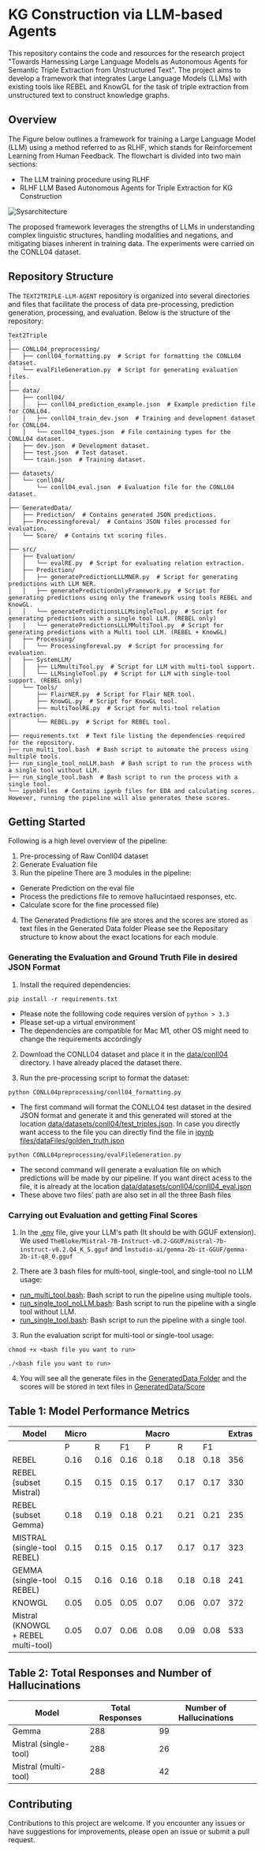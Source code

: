 
# KG Construction via LLM-based Agents

This repository contains the code and resources for the research project "Towards Harnessing Large Language Models as Autonomous Agents for Semantic Triple Extraction from Unstructured Text". The project aims to develop a framework that integrates Large Language Models (LLMs) with existing tools like REBEL and KnowGL for the task of triple extraction from unstructured text to construct knowledge graphs.

## Overview
The Figure below  outlines a framework for training a Large Language Model (LLM) using a method referred to as RLHF, which stands for Reinforcement Learning from Human Feedback. The flowchart is divided into two main sections: 
- The LLM training procedure using RLHF 
- RLHF LLM Based Autonomous Agents for Triple Extraction for KG Construction

![Sysarchitecture](imgs/sysArchiwhite.png)

The proposed framework leverages the strengths of LLMs in understanding complex linguistic structures, handling modalities and negations, and mitigating biases inherent in training data. The experiments were carried on the CONLL04 dataset.



## Repository Structure

The `TEXT2TRIPLE-LLM-AGENT` repository is organized into several directories and files that facilitate the process of data pre-processing, prediction generation, processing, and evaluation. Below is the structure of the repository:
```
Text2Triple
│
├── CONLL04_preprocessing/
│   ├── conll04_formatting.py  # Script for formatting the CONLL04 dataset.
│   └── evalFileGeneration.py  # Script for generating evaluation files.
│
├── data/
│   ├── conll04/
│   │   ├── conll04_prediction_example.json  # Example prediction file for CONLL04.
│   │   ├── conll04_train_dev.json  # Training and development dataset for CONLL04.
│   │   └── conll04_types.json  # File containing types for the CONLL04 dataset.
│   ├── dev.json  # Development dataset.
│   ├── test.json  # Test dataset.
│   └── train.json  # Training dataset.
│
├── datasets/
│   └── conll04/
│       └── conll04_eval.json  # Evaluation file for the CONLL04 dataset.
│
├── GeneratedData/
│   ├── Prediction/  # Contains generated JSON predictions.
│   ├── Processingforeval/  # Contains JSON files processed for evaluation.
│   └── Score/  # Contains txt scoring files.
│
├── src/
│   ├── Evaluation/
│   │   └── evalRE.py  # Script for evaluating relation extraction.
│   ├── Prediction/
│   │   ├── generatePredictionLLLMNER.py  # Script for generating predictions with LLM NER.
│   │   ├── generatePredictionOnlyFramework.py  # Script for generating predictions using only the framework using tools REBEL and KnowGL.
│   │   └── generatePredictionsLLLMsingleTool.py  # Script for generating predictions with a single tool LLM. (REBEL only)
|   |   └── generatePredictionsLLLMMultiTool.py  # Script for generating predictions with a Multi tool LLM. (REBEL + KnowGL)
│   ├── Processing/
│   │   └── Processingforeval.py  # Script for processing for evaluation.
│   ├── SystemLLM/
│   │   ├── LLMmultiTool.py  # Script for LLM with multi-tool support.
│   │   └── LLMsingleTool.py  # Script for LLM with single-tool support. (REBEL only)
│   └── Tools/
│       ├── FlairNER.py  # Script for Flair NER tool.
│       ├── KnowGL.py  # Script for KnowGL tool.
│       ├── multiToolRE.py  # Script for multi-tool relation extraction.
│       └── REBEL.py  # Script for REBEL tool.
│
├── requirements.txt  # Text file listing the dependencies required for the repository.
├── run_multi_tool.bash  # Bash script to automate the process using multiple tools.
├── run_single_tool_noLLM.bash  # Bash script to run the process with a single tool without LLM.
├── run_single_tool.bash  # Bash script to run the process with a single tool.
└── ipynbFiles  # Contains ipynb files for EDA and calculating scores. However, running the pipeline will also generates these scores.
```


## Getting Started
Following is a high level overview of the pipeline:
1) Pre-processing of Raw Conll04 dataset
2) Generate Evaluation file
3) Run the pipeline
  There are 3 modules in the pipeline: 
  - Generate Prediction on the eval file
  - Process the predictions file to remove hallucintaed responses, etc.
  - Calculate score for the fine processed file)
4) The Generated Predictions file are stores and the scores are stored as text files in the Generated Data folder
Please see the Repositary structure to know about the exact locations for each module.

### Generating the Evaluation and Ground Truth File in desired JSON Format

1. Install the required dependencies:

```
pip install -r requirements.txt
```
- Please note the folllowing code requires version of `python > 3.3`
- Please set-up a virtual environment`
- The dependencies are compatible for Mac M1, other OS might need to change the requirements accordingly

2. Download the CONLL04 dataset and place it in the [data/conll04](data/conll04) directory. I have already placed the dataset there.

3. Run the pre-processing script to format the dataset:

```
python CONLL04preprocessing/conll04_formatting.py
```
- The first command will format the CONLLO4 test dataset in the desired JSON format and generate it and this generated will stored at the location [data/datasets/conll04/test_triples.json](data/datasets/conll04/test_triples.json). In case you directly want access to the file you can directly find the file in [ipynb files/dataFiles/golden_truth.json](https://github.com/Ananyaiitbhilai/Text2Triple-LLM-Agent/blob/main/ipynb%20files/dataFiles/golden_truth.json)
```
python CONLL04preprocessing/evalFileGeneration.py
```
- The second command will generate a evaluation file on which predictions will be made by our pipeline. If you want direct acess to the file, it is already at the location [data/datasets/conll04/conll04_eval.json](data/datasets/conll04/conll04_eval.json)
- These above two files' path are also set in all the three Bash files


### Carrying out Evaluation and getting Final Scores 
1. In the [.env](.env) file, give your LLM's path (It should be with GGUF extension). We used `TheBloke/Mistral-7B-Instruct-v0.2-GGUF/mistral-7b-instruct-v0.2.Q4_K_S.gguf` and `lmstudio-ai/gemma-2b-it-GGUF/gemma-2b-it-q8_0.gguf`

2. There are 3 bash files for multi-tool, single-tool, and single-tool no LLM usage:
- [run_multi_tool.bash](run_multi_tool.bash): Bash script to run the pipeline using multiple tools.
- [run_single_tool_noLLM.bash](run_single_tool_noLLM.bash): Bash script to run the pipeline with a single tool without LLM.
- [run_single_tool.bash](run_single_tool.bash): Bash script to run the pipeline with a single tool.


3. Run the evaluation script for multi-tool or single-tool usage:

```
chmod +x <bash file you want to run>
```
```
./<bash file you want to run>  
```

4. You will see all the generate files in the [GeneratedData Folder](GeneratedData) and the scores will be stored in text files in [GeneratedData/Score](GeneratedData/Score)


## Table 1: Model Performance Metrics

| Model                          | Micro       |            |            | Macro       |            |            | Extras |
|--------------------------------|-------------|------------|------------|-------------|------------|------------|--------|
|                                | P           | R          | F1         | P           | R          | F1         |        |
| REBEL                          | 0.16        | 0.16       | 0.16       | 0.18        | 0.18       | 0.18       | 356    |
| REBEL (subset Mistral)         | 0.15        | 0.15       | 0.15       | 0.17        | 0.17       | 0.17       | 330    |
| REBEL (subset Gemma)           | 0.18        | 0.19       | 0.18       | 0.21        | 0.21       | 0.21       | 235    |
| MISTRAL (single-tool REBEL)    | 0.15        | 0.15       | 0.15       | 0.17        | 0.17       | 0.17       | 323    |
| GEMMA (single-tool REBEL)      | 0.15        | 0.16       | 0.16       | 0.18        | 0.18       | 0.18       | 241    |
| KNOWGL                         | 0.05        | 0.05       | 0.05       | 0.07        | 0.06       | 0.07       | 372    |
| Mistral (KNOWGL + REBEL multi-tool) | 0.05   | 0.07       | 0.06       | 0.08        | 0.09       | 0.08       | 533    |

## Table 2: Total Responses and Number of Hallucinations

| Model                | Total Responses | Number of Hallucinations |
|----------------------|-----------------|--------------------------|
| Gemma                | 288             | 99                       |
| Mistral (single-tool)| 288             | 26                       |
| Mistral (multi-tool) | 288             | 42                       |


## Contributing

Contributions to this project are welcome. If you encounter any issues or have suggestions for improvements, please open an issue or submit a pull request.
